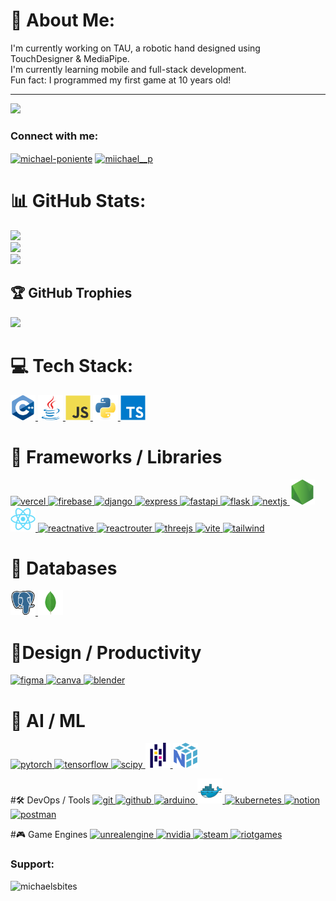 # 💫 About Me:
I'm currently working on TAU, a robotic hand designed using TouchDesigner & MediaPipe.<br>I'm currently learning mobile and full-stack development.<br>Fun fact: I programmed my first game at 10 years old!

---
[![](https://visitcount.itsvg.in/api?id=yourfavoriteneighborhoodpochacco&icon=1&color=0)](https://visitcount.itsvg.in)

<h3 align="left">Connect with me:</h3>
<p align="left">
<a href="https://linkedin.com/in/michael-poniente" target="blank"><img align="center" src="https://raw.githubusercontent.com/rahuldkjain/github-profile-readme-generator/master/src/images/icons/Social/linked-in-alt.svg" alt="michael-poniente" height="30" width="40" /></a>
<a href="https://instagram.com/miichael__p" target="blank"><img align="center" src="https://raw.githubusercontent.com/rahuldkjain/github-profile-readme-generator/master/src/images/icons/Social/instagram.svg" alt="miichael__p" height="30" width="40" /></a>
</p>

# 📊 GitHub Stats:
![](https://github-readme-stats.vercel.app/api?username=yourfavoriteneighborhoodpochacco&theme=tokyonight&hide_border=false&include_all_commits=true&count_private=true)<br/>
![](https://nirzak-streak-stats.vercel.app/?user=yourfavoriteneighborhoodpochacco&theme=tokyonight&hide_border=false)<br/>
![](https://github-readme-stats.vercel.app/api/top-langs/?username=yourfavoriteneighborhoodpochacco&theme=tokyonight&hide_border=false&include_all_commits=true&count_private=true&layout=compact)

## 🏆 GitHub Trophies
![](https://github-profile-trophy.vercel.app/?username=yourfavoriteneighborhoodpochacco&theme=dracula&no-frame=false&no-bg=true&margin-w=4)


<p align="left"> 

  # 💻 Tech Stack:
  <a href="https://isocpp.org/" target="_blank" rel="noreferrer"> 
    <img src="https://raw.githubusercontent.com/devicons/devicon/master/icons/cplusplus/cplusplus-original.svg" alt="cplusplus" width="40" height="40"/> 
  </a> 
  <a href="https://www.java.com" target="_blank" rel="noreferrer"> 
    <img src="https://raw.githubusercontent.com/devicons/devicon/master/icons/java/java-original.svg" alt="java" width="40" height="40"/> 
  </a> 
  <a href="https://developer.mozilla.org/en-US/docs/Web/JavaScript" target="_blank" rel="noreferrer"> 
    <img src="https://raw.githubusercontent.com/devicons/devicon/master/icons/javascript/javascript-original.svg" alt="javascript" width="40" height="40"/> 
  </a> 
  <a href="https://www.python.org" target="_blank" rel="noreferrer"> 
    <img src="https://raw.githubusercontent.com/devicons/devicon/master/icons/python/python-original.svg" alt="python" width="40" height="40"/> 
  </a> 
  <a href="https://www.typescriptlang.org/" target="_blank" rel="noreferrer"> 
    <img src="https://raw.githubusercontent.com/devicons/devicon/master/icons/typescript/typescript-original.svg" alt="typescript" width="40" height="40"/> 
  </a> 

# 📖 Frameworks / Libraries
  <a href="https://vercel.com/" target="_blank" rel="noreferrer"> 
    <img src="https://assets.vercel.com/image/upload/v1662130559/front/favicon/vercel/180x180.png" alt="vercel" width="40" height="40"/> 
  </a> 
  <a href="https://firebase.google.com/" target="_blank" rel="noreferrer"> 
    <img src="https://www.vectorlogo.zone/logos/firebase/firebase-icon.svg" alt="firebase" width="40" height="40"/> 
  </a> 
  <a href="https://www.djangoproject.com/" target="_blank" rel="noreferrer"> 
    <img src="https://cdn.worldvectorlogo.com/logos/django.svg" alt="django" width="40" height="40"/> 
  </a> 
  <a href="https://expressjs.com" target="_blank" rel="noreferrer"> 
    <img src="[https://raw.githubusercontent.com/devicons/devicon/master/icons/express/express-original.svg](https://img.shields.io/badge/express.js-%23404d59.svg?style=flat-square&logo=express&logoColor=%2361DAFB)" alt="express" width="40" height="40"/> 
  </a> 
  <a href="https://fastapi.tiangolo.com/" target="_blank" rel="noreferrer"> 
    <img src="https://cdn.worldvectorlogo.com/logos/fastapi-1.svg" alt="fastapi" width="40" height="40"/> 
  </a> 
  <a href="https://flask.palletsprojects.com/" target="_blank" rel="noreferrer"> 
    <img src="[https://vectorlogo.zone/logos/palletsprojects_flask/icon.svg](https://img.shields.io/badge/flask-%23000.svg?style=flat-square&logo=flask&logoColor=white)" alt="flask" width="40" height="40"/> 
  </a> 
  <a href="https://nextjs.org/" target="_blank" rel="noreferrer"> 
    <img src="[https://cdn.worldvectorlogo.com/logos/nextjs-2.svg](https://img.shields.io/badge/Next-black?style=flat-square&logo=next.js&logoColor=white)" alt="nextjs" width="40" height="40"/> 
  </a> 
  <a href="https://nodejs.org" target="_blank" rel="noreferrer"> 
    <img src="https://raw.githubusercontent.com/devicons/devicon/master/icons/nodejs/nodejs-original.svg" alt="nodejs" width="40" height="40"/> 
  </a> 
  <a href="https://react.dev/" target="_blank" rel="noreferrer"> 
    <img src="https://raw.githubusercontent.com/devicons/devicon/master/icons/react/react-original.svg" alt="react" width="40" height="40"/> 
  </a> 
  <a href="https://reactnative.dev/" target="_blank" rel="noreferrer"> 
    <img src="https://worldvectorlogo.com/logo/react-native-1.svg" alt="reactnative" width="40" height="40"/> 
  </a> 
  <a href="https://reactrouter.com/" target="_blank" rel="noreferrer"> 
    <img src="[https://svgrepo.com/svg/354262/react-router](https://img.shields.io/badge/React_Router-CA4245?style=flat-square&logo=react-router&logoColor=white)" alt="reactrouter" width="40" height="40"/> 
  </a> 
  <a href="https://threejs.org/" target="_blank" rel="noreferrer"> 
    <img src="[https://raw.githubusercontent.com/devicons/devicon/master/icons/threejs/threejs-original.svg](https://img.shields.io/badge/threejs-black?style=flat-square&logo=three.js&logoColor=white)" alt="threejs" width="40" height="40"/> 
  </a> 
  <a href="https://vitejs.dev/" target="_blank" rel="noreferrer"> 
    <img src="https://vitejs.dev/logo.svg" alt="vite" width="40" height="40"/> 
  </a> 
  <a href="https://tailwindcss.com/" target="_blank" rel="noreferrer"> 
    <img src="https://www.vectorlogo.zone/logos/tailwindcss/tailwindcss-icon.svg" alt="tailwind" width="40" height="40"/> 
  </a> 

 # 🔢 Databases
  <a href="https://www.postgresql.org" target="_blank" rel="noreferrer"> 
    <img src="https://raw.githubusercontent.com/devicons/devicon/master/icons/postgresql/postgresql-original.svg" alt="postgresql" width="40" height="40"/> 
  </a> 
  <a href="https://www.mongodb.com/" target="_blank" rel="noreferrer"> 
    <img src="https://raw.githubusercontent.com/devicons/devicon/master/icons/mongodb/mongodb-original.svg" alt="mongodb" width="40" height="40"/> 
  </a> 

# 🎨Design / Productivity 
  <a href="https://www.figma.com/" target="_blank" rel="noreferrer"> 
    <img src="https://www.vectorlogo.zone/logos/figma/figma-icon.svg" alt="figma" width="40" height="40"/> 
  </a> 
  <a href="https://www.canva.com/" target="_blank" rel="noreferrer"> 
    <img src="[https://cdn.worldvectorlogo.com/logos/canva-1.svg](https://img.shields.io/badge/Canva-%2300C4CC.svg?style=flat-square&logo=Canva&logoColor=white)" alt="canva" width="40" height="40"/> 
  </a> 
  <a href="https://www.blender.org/" target="_blank" rel="noreferrer"> 
    <img src="https://download.blender.org/branding/community/blender_community_badge_white.svg" alt="blender" width="40" height="40"/> 
  </a> 

# 🤖 AI / ML
  <a href="https://pytorch.org/" target="_blank" rel="noreferrer"> 
    <img src="https://www.vectorlogo.zone/logos/pytorch/pytorch-icon.svg" alt="pytorch" width="40" height="40"/> 
  </a> 
  <a href="https://www.tensorflow.org" target="_blank" rel="noreferrer"> 
    <img src="https://www.vectorlogo.zone/logos/tensorflow/tensorflow-icon.svg" alt="tensorflow" width="40" height="40"/> 
  </a> 
  <a href="https://scipy.org/" target="_blank" rel="noreferrer"> 
    <img src="[https://raw.githubusercontent.com/devicons/devicon/master/icons/scipy/scipy-original.svg](https://img.shields.io/badge/SciPy-%230C55A5.svg?style=flat-square&logo=scipy&logoColor=%white)" alt="scipy" width="40" height="40"/> 
  </a> 
  <a href="https://pandas.pydata.org/" target="_blank" rel="noreferrer"> 
    <img src="https://raw.githubusercontent.com/devicons/devicon/master/icons/pandas/pandas-original.svg" alt="pandas" width="40" height="40"/> 
  </a> 
  <a href="https://numpy.org/" target="_blank" rel="noreferrer"> 
    <img src="https://raw.githubusercontent.com/devicons/devicon/master/icons/numpy/numpy-original.svg" alt="numpy" width="40" height="40"/> 
  </a> 

#🛠️ DevOps / Tools
  <a href="https://git-scm.com/" target="_blank" rel="noreferrer"> 
    <img src="https://www.vectorlogo.zone/logos/git-scm/git-scm-icon.svg" alt="git" width="40" height="40"/> 
  </a> 
  <a href="https://github.com/" target="_blank" rel="noreferrer"> 
    <img src="[https://raw.githubusercontent.com/devicons/devicon/master/icons/github/github-original.svg](https://img.shields.io/badge/github-%23121011.svg?style=flat-square&logo=github&logoColor=white)" alt="github" width="40" height="40"/> 
  </a> 
  <a href="https://www.arduino.cc/" target="_blank" rel="noreferrer"> 
    <img src="https://cdn.worldvectorlogo.com/logos/arduino-1.svg" alt="arduino" width="40" height="40"/> 
  </a> 
  <a href="https://www.docker.com/" target="_blank" rel="noreferrer"> 
    <img src="https://raw.githubusercontent.com/devicons/devicon/master/icons/docker/docker-original.svg" alt="docker" width="40" height="40"/> 
  </a> 
  <a href="https://kubernetes.io/" target="_blank" rel="noreferrer"> 
    <img src="https://www.vectorlogo.zone/logos/kubernetes/kubernetes-icon.svg" alt="kubernetes" width="40" height="40"/> 
  </a> 
  <a href="https://www.notion.so/" target="_blank" rel="noreferrer"> 
    <img src="[https://lobehub.com/icons/notion/monochrome.svg](https://img.shields.io/badge/Notion-%23000000.svg?style=flat-square&logo=notion&logoColor=white)" alt="notion" width="40" height="40"/> 
  </a> 
  <a href="https://www.postman.com/" target="_blank" rel="noreferrer"> 
    <img src="https://www.vectorlogo.zone/logos/getpostman/getpostman-icon.svg" alt="postman" width="40" height="40"/> 
  </a> 

#🎮 Game Engines
  <a href="https://www.unrealengine.com/" target="_blank" rel="noreferrer"> 
    <img src="[https://raw.githubusercontent.com/kenangundogan/fontisto/036b7eca71aab1bef8e6a0518f7329f13ed62f6b/icons/svg/brand/unreal-engine.svg](https://img.shields.io/badge/unrealengine-%23313131.svg?style=flat-square&logo=unrealengine&logoColor=white)" alt="unrealengine" width="40" height="40"/> 
  </a> 
  <a href="https://www.nvidia.com/" target="_blank" rel="noreferrer"> 
    <img src="https://cdn.worldvectorlogo.com/logos/nvidia.svg" alt="nvidia" width="40" height="40"/> 
  </a> 
  <a href="https://store.steampowered.com/" target="_blank" rel="noreferrer"> 
    <img src="[https://cdn.worldvectorlogo.com/logos/steam.svg](https://img.shields.io/badge/steam-%23000000.svg?style=flat-square&logo=steam&logoColor=white)" alt="steam" width="40" height="40"/> 
  </a> 
  <a href="https://www.riotgames.com/" target="_blank" rel="noreferrer"> 
    <img src="(https://img.shields.io/badge/riotgames-D32936.svg?style=flat-square&logo=riotgames&logoColor=white" alt="riotgames" width="40" height="40"/> 
  </a> 
</p>

 <h3 align="left">Support:</h3>
<p><a href="https://www.buymeacoffee.com/michaelsbites"> <img align="left" src="https://cdn.buymeacoffee.com/buttons/v2/default-yellow.png" height="50" width="210" alt="michaelsbites" /></a></p><br><br>
